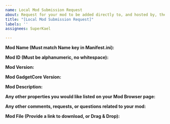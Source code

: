 ```yaml
---
name: Local Mod Submission Request
about: Request for your mod to be added directly to, and hosted by, the repository
title: "[Local Mod Submission Request]"
labels: ''
assignees: SuperKael

---
```


**Mod Name (Must match Name key in Manifest.ini):**


**Mod ID (Must be alphanumeric, no whitespace):**


**Mod Version:**


**Mod GadgetCore Version:**


**Mod Description:**


**Any other properties you would like listed on your Mod Browser page:**


**Any other comments, requests, or questions related to your mod:**


**Mod File (Provide a link to download, or Drag & Drop):**
